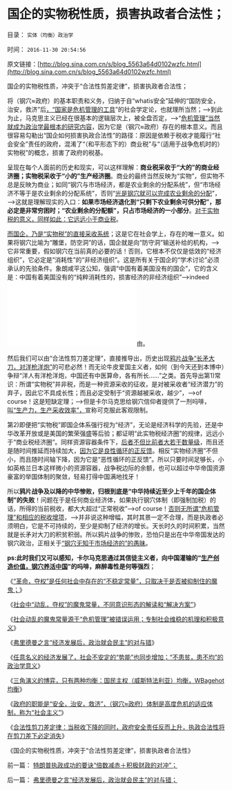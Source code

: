 # 国企的实物税性质，损害执政者合法性；

目录： `实体（均衡）政治学` 

时间： `2016-11-30 20:54:56` 

原文链接：[http://blog.sina.com.cn/s/blog_5563a64d0102wzfc.html](http://blog.sina.com.cn/s/blog_5563a64d0102wzfc.html)

国企的实物税性质，冲突于“合法性剪差定律”，损害执政者合法性；

将（钢穴≈政府）的基本职责和义务，归纳于自“whatis安全”延伸的“国防安全，治安，救济”后[，“国家是危机管理的工具](../../../2012/7/21/国家是危机管理的工具，危机有不同的等级.md)”的社会学定论，也就理所当然；——>到此为止，马克思主义已经在很基本的逻辑层次上，被全盘否定，——>“[危机管理”当然就成为政治学最根本的研究内容](../../../2010/2/9/国家在文明之初应对虚拟的危机而出现.md)，因为它是（钢穴≈政府）存在的根本意义。而且很容易勾勒出“国企如何损害执政合法性”的路径：原因是依赖于税收才能履行“社会安全”责任的政府，混淆了“（和平形态下的）商业税”与“（适用于战争危机时的）实物税”的概念，损害了政府的税基。

呈现在每个人面前的历史和现实，可以这样理解：**商业税采收于“大的”的商业经济圈；实物税采收于“小的”生产经济圈**。商业的最终当然反映为“实物”，但实物不总是反映为商业；如同“钢穴与市场经济，都是农业剩余的分配系统”，但“市场经济不等于是农业剩余的分配系统”，否则“[光是钢穴就可以完成农业剩余的分配](../../../2016/11/2/“剩余价值理论”“学术”的政治本质.md)”，——>这就是理解现实的入口：**如果市场经济退化到“只剩下农业剩余可供分配”，那必定是非常穷困时；“农业剩余的分配额”，只占市场经济的一小部分**。[对于实物税的意义，同样如此：它远远小于商业税](../../../2012/6/24/“劣币驱逐良币”,没有法定货币如何收税？采购？.md)。

[而国企，乃是“实物税”的直接采收系统](../../../2012/7/4/国企适用于亡国灭种威胁下的卫国战争.md)；这是它在社会学上，存在的唯一意义。如果将钢穴比喻为“雕堡，防空洞”的话，国企就是向“防守洞”输送补给的机构，——>它非常重要，假如钢穴在当前真的必要的话！否则，它根本不仅仅是低效的“经济组织”，它必定是“消耗性”的“非经济组织”。这是所有关于国企的“学术讨论”必须承认的先验条件。象朗咸平这公知，强调“中国有着美国没有的国企”，它的含义是：中国有着美国没有的“纯粹消耗性的，损害经济的非经济组织”——>indeed![然后才请铺陈，其所谓国企重要的理](../../../2012/5/27/国企是政府机关的延伸，苏联因国企而亡国.md)由。

然后我们可以由“合法性剪刀差定理”，直接推导出，历史出现[鸦片战争“长矛大刀，对洋枪洋炮”](../../../2009/12/21/民智？不开？“长矛大刀对仗洋枪洋炮”.md)的可悲必然！而无论牛皮爱国主义者，如何（到今天还到本博中）争辩“洋人有洋枪洋炮，中国还有中医算命，各有所长……”之类。首先导出第1)常识：所谓“实物税”并非税，而是一种资源采收的征收，是对被采收者“经济潜力”的弃子，因此它不具成长性；而且必定受制于“资源越被采收，越少”，——>of
course！这是短缺定理；——>但是卡尔马克思给钢穴信仰者提供了一剂吗啡，[叫“生产力，生产采收效率”，](http://darthvad.blog.163.com/blog/static/5339947020169992350365/)宣称可克服此客观限制。

第2)即便把“实物税”即国企体系强行视为“经济”，无论是经济科学的先验，还是中华改革开放或是美国的繁荣强盛等后验；都证明“此实物税经济圈”的规律，远远小于“商业税经济圈”。同样资源容器条件下，[后者不但比前者大若干数量级](../../../2012/3/4/美国到底比中国强大多少倍？.md)，而且还是随时间推延而持续加大，[因为它是良性循环的正反馈](../../../2015/1/8/社会主义应对严重危机；资本主义蓄养综合国力；.md)。相反“实物经济圈”不但小，而且随时间轴下降，因为它是“恶性循环的正反馈”。所以只要时间足够长，小如英格兰日本这样微小的资源容器，战争税边际的余额，也可以超过中华帝国资源豪富的举国体制的聚敛，轻易打得中国满地找牙！

所以**鸦片战争及以降的中华惨败，归根到底是“中华持续近至少上千年的国企体制”的失败**！问题在于是任何商业经济体，如果执行钢穴体制（即强制加税）的话，所得的当前税收，都大大超过“正常税收”——>of
course！[否则无所谓“危机管理”和相应的税收增项](../../../2015/12/27/“传统灭亡定律”鉴定“国家文明程度”.md)，——>并非说这种增幅，其时其景一定不合理，而是执政者必须明白，它是不可持续的，至少是抑制了经济的增长。天长时久的时间积累，当然就是长矛对大刀的积贫积弱。所以鸦片战争的惨败，恐怕只是出在中华帝国发达的钢穴政治，正相关于[“钢穴无知于市场经济的”的愚昧](../../../2016/8/28/财政定理，特供链的两难，钢穴的本能.md)。

**ps:此时我们又可以感知，卡尔马克思通过其信徒主义者，向中国灌输的“[生产创造价值，钢穴养活中国](../../../2016/11/28/政府职能是“安全，治安，救济”,及卡尔马克思的信仰和常识错误.md)”的吗啡，麻醉毒性是何等强烈**；

《[“革命，夺权”是任何社会中存在的“不稳定常量”，只取决于是否被抑制住的魔鬼；](../../../2016/11/22/“不信神悖误”，同一逻辑脉络下的两个方向解读；.md)》

《[社会中“动乱，夺权”的魔鬼常量，不同意识形态的解读和“解决方案”](../../../2016/11/21/社会中“动乱，夺权”的魔鬼常量，民主社会和仁慈政治的标准.md)》

《[社会动乱的魔鬼常量源于“危机管理”被错误运用；专制社会维稳的机理和积极意义](../../../2016/11/23/专制社会维稳的机理，社会学角度的存在合理性.md)》

《[弗里德曼之言“经济发展后，政治就会民主”的对与错](../../../2016/11/24/弗里德曼之言“经济发展后，政治就会民主”的对与错；.md)》

《[任意名义的经济发展了，社会不安定的“势能”也同步增加；“不患贫，患不均”的政治学意义](../../../2016/11/25/“不患贫患不均”的政治学意义：动乱的“势能”随经济发展而增加.md)》

《[三角演义的博弈，只有两种均衡：国民主权（威斯特法利亚）均衡，WBagehot均衡](../../../2016/11/27/三角演义的博弈地图，三角社群的利益，角色，行为预期；.md)》

《[政府的职能是“安全，治安，救济”，（钢穴≈政府）体制是高度危机的适应体制，称为“社会主义”](../../../2016/11/28/政府职能是“安全，治安，救济”,及卡尔马克思的信仰和常识错误.md)》

《[合法性剪刀差定律：当税收下降的同时，政府安全责任反而上升，执政合法性将在剪刀差下必定消失](../../../2016/11/29/钢穴唯一胜任的职能，是极端危机状态下“保住政府”；.md)》

《国企的实物税性质，冲突于“合法性剪差定律”，损害执政者合法性》

前一篇： [特朗普执政成功的要诀“倍数减赤＋积极财政的对冲”；](../../../2016/12/7/特朗普执政成功的要诀“倍数减赤＋积极财政的对冲”；.md)

后一篇： [弗里德曼之言“经济发展后，政治就会民主”的对与错；](../../../2016/11/24/弗里德曼之言“经济发展后，政治就会民主”的对与错；.md)

